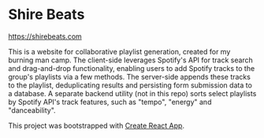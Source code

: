 # Shire Beats
<https://shirebeats.com>

This is a website for collaborative playlist generation, created for my burning man camp. The client-side leverages Spotify's API for track search and drag-and-drop functionality, enabling users to add Spotify tracks to the group's playlists via a few methods. The server-side appends these tracks to the playlist, deduplicating results and persisting form submission data to a database. A separate backend utility (not in this repo) sorts select playlists by Spotify API's track features, such as "tempo", "energy" and "danceability".

This project was bootstrapped with [Create React App](https://github.com/facebook/create-react-app).